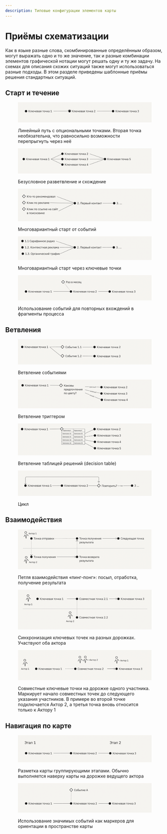 ```yaml
---
description: Типовые конфигурации элементов карты
---
```


# Приёмы схематизации

Как в языке разные слова, скомбинированные определённым образом, могут выражать одно и то же значение, так и разные комбинации элементов графической нотации могут решать одну и ту же задачу. На схемах для описания схожих ситуаций также могут использоваться разные подходы. В этом разделе приведены шаблонные приёмы решения стандартных ситуаций.

## Cтарт и течение

<div align="left">

<figure><img src="../.gitbook/assets/image (1) (1).png" alt=""><figcaption><p>Линейный путь с опциональными точками. Вторая точка необязательна, что равносильно возможности перепрыгнуть через неё</p></figcaption></figure>

</div>

<div align="left">

<figure><img src="../.gitbook/assets/image (1) (1) (1).png" alt=""><figcaption><p>Безусловное разветвление и схождение</p></figcaption></figure>

</div>

<div align="left">

<figure><img src="../.gitbook/assets/image (3) (1).png" alt=""><figcaption><p>Многовариантный старт от событий</p></figcaption></figure>

</div>

<div align="left">

<figure><img src="../.gitbook/assets/image (4).png" alt=""><figcaption><p>Многовариантный старт через ключевые точки</p></figcaption></figure>

</div>

<div align="left">

<figure><img src="../.gitbook/assets/image (5).png" alt=""><figcaption><p>Использование событий для повторных вхождений в фрагменты процесса</p></figcaption></figure>

</div>



## Ветвления

<div align="left">

<figure><img src="../.gitbook/assets/image (6).png" alt=""><figcaption><p>Ветвление событиями</p></figcaption></figure>

</div>

<div align="left">

<figure><img src="../.gitbook/assets/image (7).png" alt=""><figcaption><p>Ветвление триггером</p></figcaption></figure>

</div>

<div align="left">

<figure><img src="../.gitbook/assets/image (8).png" alt=""><figcaption><p>Ветвление таблицей решений (decision table)</p></figcaption></figure>

</div>

<div align="left">

<figure><img src="../.gitbook/assets/image (9).png" alt=""><figcaption><p>Цикл</p></figcaption></figure>

</div>



## Взаимодействия

<div align="left">

<figure><img src="../.gitbook/assets/image (10).png" alt=""><figcaption><p>Петля взаимодействия «пинг-понг»: посыл, отработка, получение результата</p></figcaption></figure>

</div>

<div align="left">

<figure><img src="../.gitbook/assets/image (11).png" alt=""><figcaption><p>Синхронизация ключевых точек на разных дорожках. Участвуют оба актора</p></figcaption></figure>

</div>

<div align="left">

<figure><img src="../.gitbook/assets/image (12).png" alt=""><figcaption><p>Совместные ключевые точки на дорожке одного участника. Маркирует начало совместных точек до следующего указания участников. В примере во второй точке подключается Актор 2, а третья точка вновь относится только к Актору 1</p></figcaption></figure>

</div>



## Навигация по карте

<div align="left">

<figure><img src="../.gitbook/assets/image (13).png" alt=""><figcaption><p>Разметка карты группирующими этапами. Обычно выполняется наверху карты на дорожке ведущего актора</p></figcaption></figure>

</div>

<div align="left">

<figure><img src="../.gitbook/assets/image (14).png" alt=""><figcaption><p>Использование значимых событий как маркеров для ориентации в пространстве карты</p></figcaption></figure>

</div>
